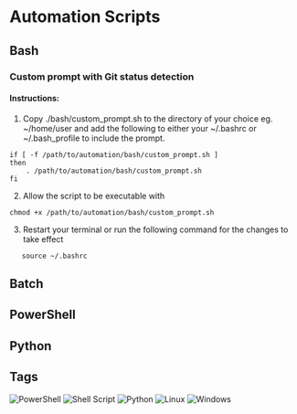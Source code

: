 # Automation Scripts

## Bash

### Custom prompt with Git status detection

#### Instructions:

1. Copy ./bash/custom_prompt.sh to the directory of your choice eg. ~/home/user and add the following to either your ~/.bashrc or ~/.bash_profile to include the prompt.

```
if [ -f /path/to/automation/bash/custom_prompt.sh ]
then
    . /path/to/automation/bash/custom_prompt.sh
fi
```

2. Allow the script to be executable with

```
chmod +x /path/to/automation/bash/custom_prompt.sh
```

3. Restart your terminal or run the following command for the changes to take effect

```
   source ~/.bashrc
```

## Batch

## PowerShell

## Python

## Tags

![PowerShell](https://img.shields.io/badge/PowerShell-%235391FE.svg?style=for-the-badge&logo=powershell&logoColor=white)
![Shell Script](https://img.shields.io/badge/shell_script-%23121011.svg?style=for-the-badge&logo=gnu-bash&logoColor=white)
![Python](https://img.shields.io/badge/python-3670A0?style=for-the-badge&logo=python&logoColor=ffdd54)
![Linux](https://img.shields.io/badge/Linux-FCC624?style=for-the-badge&logo=linux&logoColor=black)
![Windows](https://img.shields.io/badge/Windows-0078D6?style=for-the-badge&logo=windows&logoColor=white)

